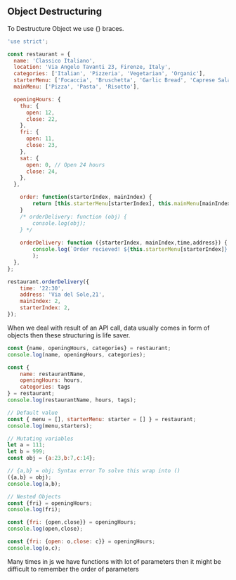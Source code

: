 ## Object Destructuring
To Destructure Object we use {} braces.
```Javascript
'use strict';

const restaurant = {
  name: 'Classico Italiano',
  location: 'Via Angelo Tavanti 23, Firenze, Italy',
  categories: ['Italian', 'Pizzeria', 'Vegetarian', 'Organic'],
  starterMenu: ['Focaccia', 'Bruschetta', 'Garlic Bread', 'Caprese Salad'],
  mainMenu: ['Pizza', 'Pasta', 'Risotto'],

  openingHours: {
    thu: {
      open: 12,
      close: 22,
    },
    fri: {
      open: 11,
      close: 23,
    },
    sat: {
      open: 0, // Open 24 hours
      close: 24,
    },
  },

    order: function(starterIndex, mainIndex) {
        return [this.starterMenu[starterIndex], this.mainMenu[mainIndex]];
    }
    /* orderDelivery: function (obj) {
        console.log(obj);
    } */
    
    orderDelivery: function ({starterIndex, mainIndex,time,address}) {
        console.log(`Order recieved! ${this.starterMenu[starterIndex]} and ${this.mainMenu[mainIndex]} will be delivered to ${address} at ${time}`
        );
  },
};

restaurant.orderDelivery({
    time: '22:30',
    address: 'Via del Sole,21',
    mainIndex: 2,
    starterIndex: 2,
});

```
When we deal with result of an API call, data usually comes in form of objects then these structuring is life saver.

```Javascript
const {name, openingHours, categories} = restaurant;
console.log(name, openingHours, categories);

const {
    name: restaurantName, 
    openingHours: hours, 
    categories: tags
} = restaurant;
console.log(restaurantName, hours, tags);

// Default value
const { menu = [], starterMenu: starter = [] } = restaurant;
console.log(menu,starters);

// Mutating variables
let a = 111;
let b = 999;
const obj = {a:23,b:7,c:14};

// {a,b} = obj; Syntax error To solve this wrap into ()
({a,b} = obj);
console.log(a,b);

// Nested Objects
const {fri} = openingHours;
console.log(fri);

const {fri: {open,close}} = openingHours;
console.log(open,close);

const {fri: {open: o,close: c}} = openingHours;
console.log(o,c);
```
Many times in js we have functions with lot of parameters then it might be difficult to remember the order of parameters